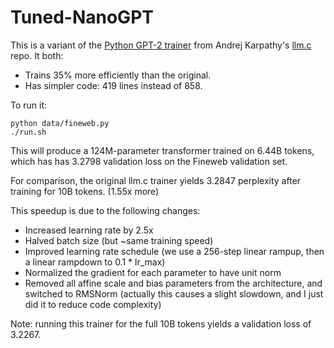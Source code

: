 # Tuned-NanoGPT

This is a variant of the [Python GPT-2 trainer](https://github.com/karpathy/llm.c/blob/master/train_gpt2.py) from
Andrej Karpathy's [llm.c](https://github.com/karpathy/llm.c) repo. It both:
* Trains 35% more efficiently than the original.
* Has simpler code: 419 lines instead of 858.

To run it:
```
python data/fineweb.py
./run.sh
```

This will produce a 124M-parameter transformer trained on 6.44B tokens, which has has 3.2798 validation loss on the Fineweb validation set.

For comparison, the original llm.c trainer yields 3.2847 perplexity after training for 10B tokens. (1.55x more)

This speedup is due to the following changes:
- Increased learning rate by 2.5x
- Halved batch size (but ~same training speed)
- Improved learning rate schedule (we use a 256-step linear rampup, then a linear rampdown to 0.1 * lr_max)
- Normalized the gradient for each parameter to have unit norm
- Removed all affine scale and bias parameters from the architecture, and switched to RMSNorm (actually this causes a slight slowdown, and I just did it to reduce code complexity)

Note: running this trainer for the full 10B tokens yields a validation loss of 3.2267.

